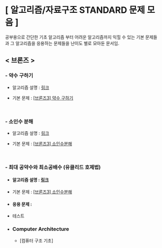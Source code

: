 # [ 알고리즘/자료구조 STANDARD 문제 모음 ]

공부용으로 간단한 기초 알고리즘 부터 어려운 알고리즘까지 익힐 수 있는 기본 문제들과 그 알고리즘을 응용하는 문제들을 난이도 별로 모아둔 문서임.

## < 브론즈 >

### - 약수 구하기


* 알고리즘 설명 : [링크](https://kbw1101.tistory.com/32)

* 기본 문제 : [[브론즈3] 약수 구하기](https://www.acmicpc.net/problem/2501)

<br>

### - 소인수 분해


* 알고리즘 설명 : [링크](https://velog.io/@sangwoo_le/%EC%86%8C%EC%9D%B8%EC%88%98%EB%B6%84%ED%95%B4)

* 기본 문제 : [[브론즈3] 소인수분해](https://www.acmicpc.net/problem/11653)

<br>

### - 최대 공약수와 최소공배수 (유클리드 호제법)


- #### 알고리즘 설명 : [링크](https://imkh.dev/algorithm-gcd-lcm/)

* 기본 문제 : [[브론즈3] 소인수분해](https://www.acmicpc.net/problem/2609)

- #### 응용 문제 :
 - 테스트

- ### Computer Architecture

  - [컴퓨터 구조 기초]

